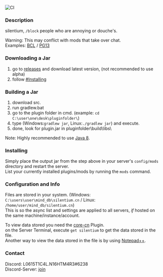 ![CI](https://github.com/L0615T1C5-216AC-9437/silentium-cn/workflows/CI/badge.svg)
### Description
silentium, `/block` people who are annoying or douche's.    
  
Warning: This may conflict with mods that take over chat.  
Examples: [BCL](https://github.com/L0615T1C5-216AC-9437/betterChatLimit) / [PG13](https://github.com/L0615T1C5-216AC-9437/PG13)
### Downloading a Jar
1) go to [releases](https://github.com/L0615T1C5-216AC-9437/silentium-cn/releases) and download latest version, (not recommended to use alpha)
2) follow [#Installing](https://github.com/L0615T1C5-216AC-9437/silentium-cn/blob/master/README.md#installing)

### Building a Jar

1) download src.
2) run gradlew.bat
3) go to the plugin folder in cmd. (example: `cd C:\user\one\desk\pluginfolder\`)
4) type (Windows:`gradlew jar`, Linux:`./gradlew jar`) and execute.
5) done, look for plugin.jar in pluginfolder\build\libs\

Note: Highly recommended to use [Java 8](https://java.com/en/download/).

### Installing

Simply place the output jar from the step above in your server's `config/mods` directory and restart the server.  
List your currently installed plugins/mods by running the `mods` command.

### Configuration and Info

Files are stored in your system. (Windows: `C:\users\user\mind_db\silentium.cn` / Linux: `/home/user/mind_db/silentium.cn`)  
This is so the async list and settings are applied to all servers, *if* hosted on the same machine/instance/account.  

To view data stored you need the [core-cn](https://github.com/L0615T1C5-216AC-9437/core-cn) Plugin.  
on the Server Terminal, execute `get silentium` to get the data stored in the file.  
Another way to view the data stored in the file is by using [Notepad++](https://notepad-plus-plus.org).
### Contact
Discord: L0615T1C4L.N16HTM4R3#6238  
Discord-Server: [join](http://cn-discord.ddns.net )
